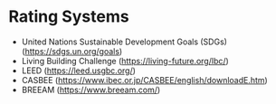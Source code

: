 # Rating Systems
- United Nations Sustainable Development Goals (SDGs) (https://sdgs.un.org/goals)
- Living Building Challenge (https://living-future.org/lbc/)
- LEED (https://leed.usgbc.org/)
- CASBEE (https://www.ibec.or.jp/CASBEE/english/downloadE.htm)
- BREEAM (https://www.breeam.com/)
